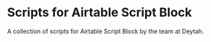 # Scripts for Airtable Script Block
A collection of scripts for Airtable Script Block by the team at Deytah.

